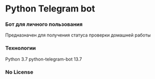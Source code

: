 # Python Telegram bot
### Бот для личного пользования
Предназначен для получения статуса проверки домашней работы
### Технологии
Python 3.7
python-telegram-bot 13.7
### No License

